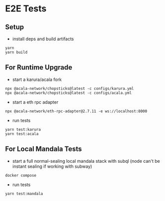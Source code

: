 # E2E Tests
## Setup
- install deps and build artifacts
```
yarn
yarn build
```

## For Runtime Upgrade 
- start a karura/acala fork
```
npx @acala-network/chopsticks@latest -c configs/karura.yml
npx @acala-network/chopsticks@latest -c configs/acala.yml
```

- start a eth rpc adapter
```
npx @acala-network/eth-rpc-adapter@2.7.11 -e ws://localhost:8000
```

- run tests
```
yarn test:karura
yarn test:acala
```

## For Local Mandala Tests
- start a full normal-sealing local mandala stack with subql (node can't be instant sealing if working with subway)
```
docker compose
```

- run tests
```
yarn test:mandala
```